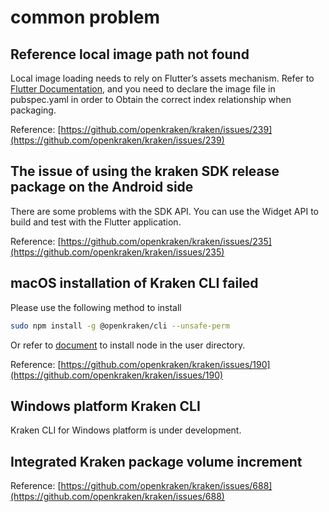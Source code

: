 # common problem

## Reference local image path not found

Local image loading needs to rely on Flutter’s assets mechanism. Refer to [Flutter Documentation](https://flutter.dev/docs/development/ui/assets-and-images), and you need to declare the image file in pubspec.yaml in order to Obtain the correct index relationship when packaging.

Reference: [https://github.com/openkraken/kraken/issues/239](https://github.com/openkraken/kraken/issues/239)

## The issue of using the kraken SDK release package on the Android side

There are some problems with the SDK API. You can use the Widget API to build and test with the Flutter application.

Reference: [https://github.com/openkraken/kraken/issues/235](https://github.com/openkraken/kraken/issues/235)

## macOS installation of Kraken CLI failed

Please use the following method to install

```bash
sudo npm install -g @openkraken/cli --unsafe-perm
```

Or refer to [document](https://docs.npmjs.com/resolving-eacces-permissions-errors-when-installing-packages-globally/) to install node in the user directory.

Reference: [https://github.com/openkraken/kraken/issues/190](https://github.com/openkraken/kraken/issues/190)

## Windows platform Kraken CLI

Kraken CLI for Windows platform is under development.

## Integrated Kraken package volume increment

Reference: [https://github.com/openkraken/kraken/issues/688](https://github.com/openkraken/kraken/issues/688)
